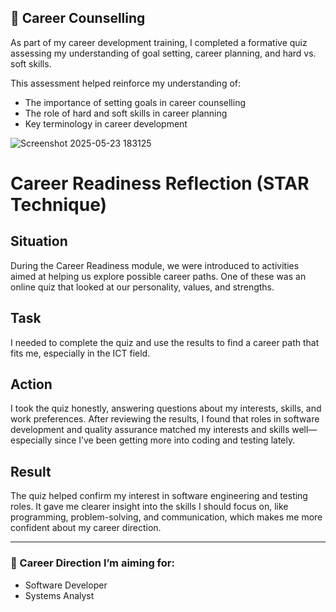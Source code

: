## 🧩 Career Counselling

As part of my career development training, I completed a formative quiz assessing my understanding of goal setting, career planning, and hard vs. soft skills.

This assessment helped reinforce my understanding of:
- The importance of setting goals in career counselling
- The role of hard and soft skills in career planning
- Key terminology in career development
  
![Screenshot 2025-05-23 183125](https://github.com/user-attachments/assets/fc67951a-8b32-4dcc-a017-53284ef03201)

# Career Readiness Reflection (STAR Technique)

## Situation
During the Career Readiness module, we were introduced to activities aimed at helping us explore possible career paths. One of these was an online quiz that looked at our personality, values, and strengths.

## Task
I needed to complete the quiz and use the results to find a career path that fits me, especially in the ICT field.

## Action
I took the quiz honestly, answering questions about my interests, skills, and work preferences. After reviewing the results, I found that roles in software development and quality assurance matched my interests and skills well—especially since I’ve been getting more into coding and testing lately.

## Result
The quiz helped confirm my interest in software engineering and testing roles. It gave me clearer insight into the skills I should focus on, like programming, problem-solving, and communication, which makes me more confident about my career direction.

---

### 🎯 Career Direction I’m aiming for:
- Software Developer  
- Systems Analyst

